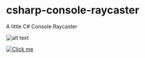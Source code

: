 # csharp-console-raycaster
A little C# Console Raycaster

![alt text]()

[![Click me](https://imgur.com/a/wqS4r)](https://drive.google.com/open?id=12RNsgTEl_DemJgIYGS6BzSH-296VEYcK)



